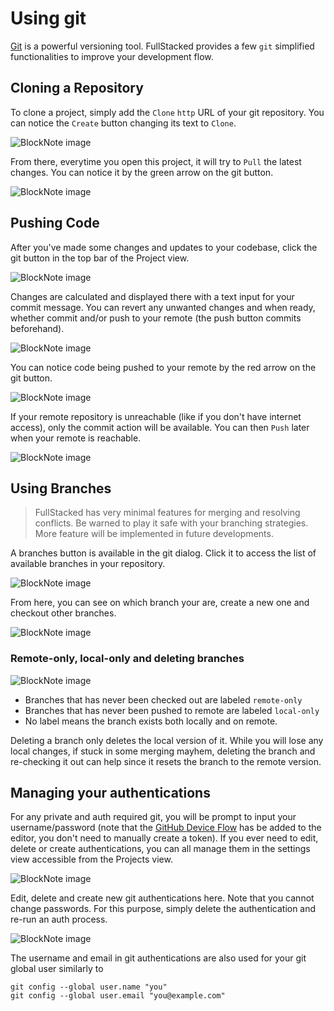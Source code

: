# Using git

[Git](https://git-scm.com) is a powerful versioning tool. FullStacked provides a few `git` simplified functionalities to improve your development flow.

## Cloning a Repository

To clone a project, simply add the `Clone` `http` URL of your git repository. You can notice the `Create` button changing its text to `Clone`.

![BlockNote image](/images/git/cloning.png)

From there, everytime you open this project, it will try to `Pull` the latest changes. You can notice it by the green arrow on the git button.

![BlockNote image](/images/git/pulling.png)

## Pushing Code

After you've made some changes and updates to your codebase, click the git button in the top bar of the Project view.

![BlockNote image](/images/git/button.png)

Changes are calculated and displayed there with a text input for your commit message. You can revert any unwanted changes and when ready, whether commit and/or push to your remote (the push button commits beforehand).

![BlockNote image](/images/git/committing.png)

You can notice code being pushed to your remote by the red arrow on the git button.

![BlockNote image](/images/git/pushing.png)

If your remote repository is unreachable (like if you don't have internet access), only the commit action will be available. You can then `Push` later when your remote is reachable.

![BlockNote image](/images/git/remote-unreachable.png)

## Using Branches

> FullStacked has very minimal features for merging and resolving conflicts. Be warned to play it safe with your branching strategies. More feature will be implemented in future developments.

A branches button is available in the git dialog. Click it to access the list of available branches in your repository.

![BlockNote image](/images/git/branches-button.png)

From here, you can see on which branch your are, create a new one and checkout other branches.

![BlockNote image](/images/git/branches.png)

### Remote-only, local-only and deleting branches

![BlockNote image](/images/git/remote-local-branches.png)

*   Branches that has never been checked out are labeled `remote-only`
*   Branches that has never been pushed to remote are labeled `local-only`
*   No label means the branch exists both locally and on remote.

Deleting a branch only deletes the local version of it. While you will lose any local changes, if stuck in some merging mayhem, deleting the branch and re-checking it out can help since it resets the branch to the remote version.

## Managing your authentications

For any private and auth required git, you will be prompt to input your username/password (note that the [GitHub Device Flow](https://docs.github.com/en/apps/oauth-apps/building-oauth-apps/authorizing-oauth-apps#device-flow) has be added to the editor, you don't need to manually create a token). If you ever need to edit, delete or create authentications, you can all manage them in the settings view accessible from the Projects view.

![BlockNote image](/images/settings-button.png)

Edit, delete and create new git authentications here. Note that you cannot change passwords. For this purpose, simply delete the authentication and re-run an auth process.

![BlockNote image](/images/git/authentications.png)

The username and email in git authentications are also used for your git global user similarly to

```shellscript
git config --global user.name "you"
git config --global user.email "you@example.com"
```
